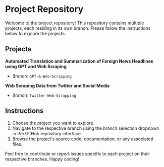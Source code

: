# Project Repository

Welcome to the project repository! This repository contains multiple projects, each residing in its own branch. Please follow the instructions below to explore the projects:

## Projects
   
**Automated Translation and Summarization of Foreign News Headlines using GPT and Web Scraping**
   - Branch: `GPT-&-Web-Scrapping`

**Web Scraping Data from Twitter and Social Media**
   - Branch: `Twitter-Web-Scrapping`
     
## Instructions

1. Choose the project you want to explore.
2. Navigate to the respective branch using the branch selection dropdown in the GitHub repository interface.
3. Browse the project's source code, documentation, or any associated files.

Feel free to contribute or report issues specific to each project on their respective branches. Happy coding!

